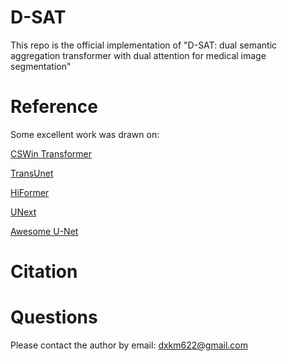 # D-SAT
This repo is the official implementation of "D-SAT: dual semantic aggregation transformer with dual attention for medical image segmentation"


# Reference
Some excellent work was drawn on:

[CSWin Transformer](https://github.com/microsoft/CSWin-Transformer)

[TransUnet](https://github.com/Beckschen/TransUNet)

[HiFormer](https://github.com/amirhossein-kz/HiFormer)

[UNext](https://github.com/jeya-maria-jose/UNeXt-pytorch)

[Awesome U-Net](https://github.com/NITR098/Awesome-U-Net)

# Citation


# Questions
Please contact the author by email: dxkm622@gmail.com
